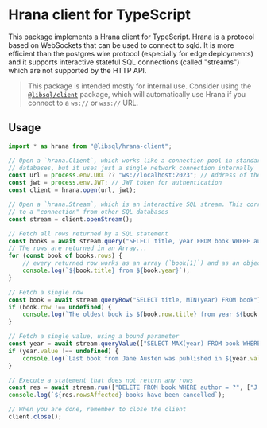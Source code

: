 # Hrana client for TypeScript

This package implements a Hrana client for TypeScript. Hrana is a protocol based on WebSockets that can be used to connect to sqld. It is more efficient than the postgres wire protocol (especially for edge deployments) and it supports interactive stateful SQL connections (called "streams") which are not supported by the HTTP API.

> This package is intended mostly for internal use. Consider using the [`@libsql/client`][libsql-client] package, which will automatically use Hrana if you connect to a `ws://` or `wss://` URL.

[libsql-client]: https://www.npmjs.com/package/@libsql/client

## Usage

```typescript
import * as hrana from "@libsql/hrana-client";

// Open a `hrana.Client`, which works like a connection pool in standard SQL
// databases, but it uses just a single network connection internally
const url = process.env.URL ?? "ws://localhost:2023"; // Address of the sqld server
const jwt = process.env.JWT; // JWT token for authentication
const client = hrana.open(url, jwt);

// Open a `hrana.Stream`, which is an interactive SQL stream. This corresponds
// to a "connection" from other SQL databases
const stream = client.openStream();

// Fetch all rows returned by a SQL statement
const books = await stream.query("SELECT title, year FROM book WHERE author = 'Jane Austen'");
// The rows are returned in an Array...
for (const book of books.rows) {
    // every returned row works as an array (`book[1]`) and as an object (`book.year`)
    console.log(`${book.title} from ${book.year}`);
}

// Fetch a single row
const book = await stream.queryRow("SELECT title, MIN(year) FROM book");
if (book.row !== undefined) {
    console.log(`The oldest book is ${book.row.title} from year ${book.row[1]}`);
}

// Fetch a single value, using a bound parameter
const year = await stream.queryValue(["SELECT MAX(year) FROM book WHERE author = ?", ["Jane Austen"]]);
if (year.value !== undefined) {
    console.log(`Last book from Jane Austen was published in ${year.value}`);
}

// Execute a statement that does not return any rows
const res = await stream.run(["DELETE FROM book WHERE author = ?", ["J. K. Rowling"]])
console.log(`${res.rowsAffected} books have been cancelled`);

// When you are done, remember to close the client
client.close();
```
